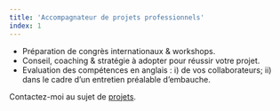 ```yaml
---
title: 'Accompagnateur de projets professionnels'
index: 1
---
```

- Préparation de congrès internationaux & workshops.
- Conseil, coaching & stratégie à adopter pour réussir votre projet.
- Evaluation des compétences en anglais : i) de vos collaborateurs; ii) dans le cadre d’un entretien préalable d’embauche.


Contactez-moi au sujet de [projets](mailto:info@glyneltconsultant.fr?subject=Projets&body=Tapez%20%0Avotre%20message%20ici%0A).
